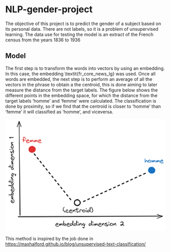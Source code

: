 # NLP-gender-project
The objective of this project is to predict the gender of a subject based on its personal data. There are not labels, so it is a problem of unsupervised learning. The data use for testing the model is an extract of the French census from the years 1836 to 1936

##  Model
The first step is to transform the words into vectors by using an embedding. In this case, the embedding 
\textit{fr\_core\_news\_lg} was used. Once all words are embedded, the next step is to perform an average 
of all the vectors in the phrase to obtain a the centroid, this is done aiming to later measure the distance 
from the target labels. The figure below shows the different points in the 
embedding space, for which the distance from the target labels ‘homme’ and ‘femme’ were calculated. 
The classification is done by proximity, so if we find that the centroid is closer to ‘homme’ than ‘femme’ 
it will classified as ‘homme’, and viceversa. 

![Project Image](scheme.png)

This method is inspired by the job done in https://maxhalford.github.io/blog/unsupervised-text-classification/